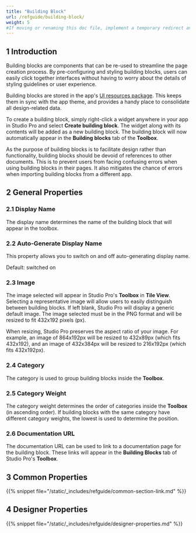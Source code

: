 ```yaml
---
title: "Building Block"
url: /refguide/building-block/
weight: 5
#If moving or renaming this doc file, implement a temporary redirect and let the respective team know they should update the URL in the product. See Mapping to Products for more details.
---
```


## 1 Introduction

Building blocks are components that can be re-used to streamline the page creation process. By pre-configuring and styling building blocks, users can easily click together interfaces without having to worry about the details of styling guidelines or user experience. 

Building blocks are stored in the app's [UI resources package](/refguide/ui-resources-package/). This keeps them in sync with the app theme, and provides a handy place to consolidate all design-related data. 

To create a building block, simply right-click a widget anywhere in your app in Studio Pro and select **Create building block**. The widget along with its contents will be added as a new building block. The building block will now automatically appear in the **Building blocks** tab of the **Toolbox**. 

As the purpose of building blocks is to facilitate design rather than functionality, building blocks should be devoid of references to other documents. This is to prevent users from facing confusing errors when using building blocks in their pages. It also mitigates the chance of errors when importing building blocks from a different app. 

## 2 General Properties

### 2.1 Display Name

The display name determines the name of the building block that will appear in the toolbox. 

### 2.2 Auto-Generate Display Name

This property allows you to switch on and off auto-generating display name.

Default: switched on

### 2.3 Image

The image selected will appear in Studio Pro's **Toolbox** in **Tile View**. Selecting a representative image will allow users to easily distinguish between building blocks. If left blank, Studio Pro will display a generic default image. The image selected must be in the PNG format and will be resized to fit 432x192 pixels (px). 

When resizing, Studio Pro preserves the aspect ratio of your image. For example, an image of 864x192px will be resized to 432x89px (which fits 432x192), and an image of 432x384px will be resized to 216x192px (which fits 432x192px).

### 2.4 Category

The category is used to group building blocks inside the **Toolbox**.

### 2.5 Category Weight

The category weight determines the order of categories inside the **Toolbox** (in ascending order). If building blocks with the same category have different category weights, the lowest is used to determine the position.

### 2.6 Documentation URL

The documentation URL can be used to link to a documentation page for the building block. These links will appear in the **Building Blocks** tab of Studio Pro's **Toolbox**.

## 3 Common Properties

{{% snippet file="/static/_includes/refguide/common-section-link.md" %}}

## 4 Designer Properties

{{% snippet file="/static/_includes/refguide/designer-properties.md" %}}
